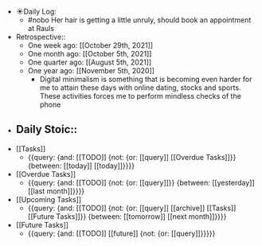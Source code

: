 - ☀️Daily Log:
    - #nobo Her hair is getting a little unruly, should book an appointment at Rauls
- Retrospective::
    - One week ago: [[October 29th, 2021]]
    - One month ago: [[October 5th, 2021]]
    - One quarter ago: [[August 5th, 2021]]
    - One year ago: [[November 5th, 2020]]
        - Digital minimalism is something that is becoming even harder for me to attain these days with online dating, stocks and sports. These activities forces me to perform mindless checks of the phone
- Daily Stoic::
    - 
- [[Tasks]]
    - {{query: {and: [[TODO]] {not: {or: [[query]] [[Overdue Tasks]]}} {between: [[today]] [[today]]}}}}
- [[Overdue Tasks]]
    - {{query: {and: [[TODO]] {not: {or: [[query]]}} {between: [[yesterday]] [[last month]]}}}}
- [[Upcoming Tasks]]
    - {{query: {and: [[TODO]] {not: {or: [[query]] [[archive]] [[Tasks]] [[Future Tasks]]}} {between: [[tomorrow]] [[next month]]}}}}
- [[Future Tasks]]
    - {{query: {and: [[TODO]] [[future]] {not: {or: [[query]]}}}}}
